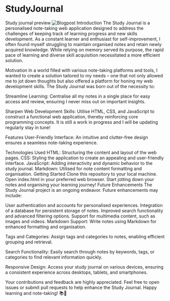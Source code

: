 # StudyJournal
Study journal preview
![Blogpost](https://github.com/latifahassan/StudyJournal/assets/124886048/3e922e11-163a-4851-9e46-7f8504cc4457)
Introduction
The Study Journal is a personalised note-taking web application designed to address the challenges of keeping track of learning progress and new skills development. As a constant learner and enthusiast for self-improvement, I often found myself struggling to maintain organised notes and retain newly acquired knowledge. While relying on memory served its purpose, the rapid pace of learning and diverse skill acquisition necessitated a more efficient solution.

Motivation
In a world filled with various note-taking platforms and tools, I wanted to create a solution tailored to my needs – one that not only allowed me to jot down thoughts but also offered a platform for honing my web development skills. The Study Journal was born out of the necessity to:

Streamline Learning: Centralise all my notes in a single place for easy access and review, ensuring I never miss out on important insights.

Sharpen Web Development Skills: Utilise HTML, CSS, and JavaScript to construct a functional web application, thereby reinforcing core programming concepts. It is still a work in progress and I will be updating regularly stay in tune!

Features
User-Friendly Interface: An intuitive and clutter-free design ensures a seamless note-taking experience.


Technologies Used
HTML: Structuring the content and layout of the web pages.
CSS: Styling the application to create an appealing and user-friendly interface.
JavaScript: Adding interactivity and dynamic behavior to the study journal.
Markdown: Utilised for note content formatting and organisation.
Getting Started
Clone this repository to your local machine.
Open index.html in your preferred web browser.
Start jotting down your notes and organising your learning journey!
Future Enhancements
The Study Journal project is an ongoing endeavor. Future enhancements may include:

User authentication and accounts for personalised experiences.
Integration of a database for persistent storage of notes.
Improved search functionality and advanced filtering options.
Support for multimedia content, such as images and videos.
Markdown Support: Write notes using Markdown for enhanced formatting and organisation.

Tags and Categories: Assign tags and categories to notes, enabling efficient grouping and retrieval.

Search Functionality: Easily search through notes by keywords, tags, or categories to find relevant information quickly.

Responsive Design: Access your study journal on various devices, ensuring a consistent experience across desktops, tablets, and smartphones.

Your contributions and feedback are highly appreciated. Feel free to open issues or submit pull requests to help enhance the Study Journal. Happy learning and note-taking! 📚🚀
